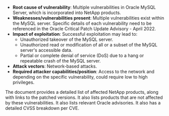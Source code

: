 - **Root cause of vulnerability**: Multiple vulnerabilities in Oracle MySQL Server, which is incorporated into NetApp products.
- **Weaknesses/vulnerabilities present**: Multiple vulnerabilities exist within the MySQL server. Specific details of each vulnerability need to be referenced in the Oracle Critical Patch Update Advisory - April 2022.
- **Impact of exploitation**: Successful exploitation may lead to:
    - Unauthorized takeover of the MySQL server.
    - Unauthorized read or modification of all or a subset of the MySQL server's accessible data.
    - Partial or complete denial of service (DoS) due to a hang or repeatable crash of the MySQL server.
- **Attack vectors**: Network-based attacks.
- **Required attacker capabilities/position**: Access to the network and depending on the specific vulnerability, could require low to high privileges.

The document provides a detailed list of affected NetApp products, along with links to the patched versions. It also lists products that are not affected by these vulnerabilities.
It also lists relevant Oracle advisories.
It also has a detailed CVSS breakdown per CVE.
